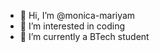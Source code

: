 - 👋 Hi, I’m @monica-mariyam
- 👀 I’m interested in coding
- 🌱 I’m currently a BTech student

<!---
monica-mariyam/monica-mariyam is a ✨ special ✨ repository because its `README.md` (this file) appears on your GitHub profile.
You can click the Preview link to take a look at your changes.
--->
